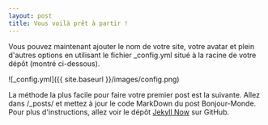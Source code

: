 ```yaml
---
layout: post
title: Vous voilà prêt à partir !
---
```


Vous pouvez maintenant ajouter le nom de votre site, votre avatar et plein d'autres options en utilisant le fichier _config.yml situé à la racine de votre dépôt (montré ci-dessous).

![_config.yml]({{ site.baseurl }}/images/config.png)

La méthode la plus facile pour faire votre premier post est la suivante. Allez dans /_posts/ et mettez à jour le code MarkDown du post Bonjour-Monde. Pour plus d'instructions, allez voir le dépôt [Jekyll Now](https://github.com/barryclark/jekyll-now) sur GitHub.
